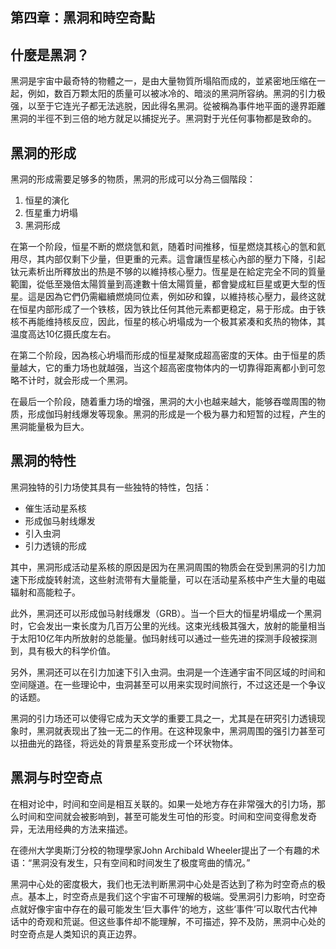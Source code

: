 ## 第四章：黑洞和時空奇點

## 什麼是黑洞？

黑洞是宇宙中最奇特的物體之一，是由大量物質所塌陷而成的，並紧密地压缩在一起，例如，数百万颗太阳的质量可以被冰冷的、暗淡的黑洞所容纳。黑洞的引力极强，以至于它连光子都无法逃脱，因此得名黑洞。從被稱為事件地平面的邊界距離黑洞的半徑不到三倍的地方就足以捕捉光子。黑洞對于光任何事物都是致命的。

## 黑洞的形成

黑洞的形成需要足够多的物质，黑洞的形成可以分為三個階段：

1. 恒星的演化
2. 恆星重力坍塌
3. 黑洞形成

在第一个阶段，恒星不断的燃烧氫和氦，随着时间推移，恒星燃烧其核心的氫和氦用尽，其内部仅剩下少量，但更重的元素。這會讓恆星核心內部的壓力下降，引起钛元素析出所釋放出的热是不够的以維持核心壓力。恆星是在給定完全不同的質量範圍，從低至幾倍太陽質量到高達數十倍太陽質量，都會變成紅巨星或更大型的恆星。這是因為它們仍需繼續燃燒同位素，例如矽和鎳，以維持核心壓力，最终这就在恒星内部形成了一个铁核，因为铁比任何其他元素都更稳定，易于形成。由于铁核不再能维持核反应，因此，恒星的核心坍塌成为一个极其紧凑和炙热的物体，其温度高达10亿摄氏度左右。

在第二个阶段，因為核心坍塌而形成的恒星凝聚成超高密度的天体。由于恒星的质量越大，它的重力场也就越强，当这个超高密度物体内的一切靠得距离都小到可忽略不计时，就会形成一个黑洞。

在最后一个阶段，随着重力场的增强，黑洞的大小也越来越大，能够吞噬周围的物质，形成伽玛射线爆发等现象。黑洞的形成是一个极为暴力和短暂的过程，产生的黑洞能量极为巨大。

## 黑洞的特性

黑洞独特的引力场使其具有一些独特的特性，包括：

- 催生活动星系核
- 形成伽马射线爆发
- 引入虫洞
- 引力透镜的形成

其中，黑洞形成活动星系核的原因是因为在黑洞周围的物质会在受到黑洞的引力加速下形成旋转射流，这些射流带有大量能量，可以在活动星系核中产生大量的电磁辐射和高能粒子。

此外，黑洞还可以形成伽马射线爆发（GRB）。当一个巨大的恒星坍塌成一个黑洞时，它会发出一束长度为几百万公里的光线。这束光线极其强大，放射的能量相当于太阳10亿年内所放射的总能量。伽玛射线可以通过一些先进的探测手段被探测到，具有极大的科学价值。

另外，黑洞还可以在引力加速下引入虫洞。虫洞是一个连通宇宙不同区域的时间和空间隧道。在一些理论中，虫洞甚至可以用来实现时间旅行，不过这还是一个争议的话题。

黑洞的引力场还可以使得它成为天文学的重要工具之一，尤其是在研究引力透镜现象时，黑洞就表现出了独一无二的作用。在这种现象中，黑洞周围的强引力甚至可以扭曲光的路径，将远处的背景星系变形成一个环状物体。

## 黑洞与时空奇点

在相对论中，时间和空间是相互关联的。如果一处地方存在非常强大的引力场，那么时间和空间就会被影响到，甚至可能发生可怕的形变。时间和空间变得愈发奇异，无法用经典的方法来描述。

在德州大学奧斯汀分校的物理學家John Archibald Wheeler提出了一个有趣的术语：“黑洞没有发生，只有空间和时间发生了极度弯曲的情况。”

黑洞中心处的密度极大，我们也无法判断黑洞中心处是否达到了称为时空奇点的极点。基本上，时空奇点是我们这个宇宙不可理解的极端。受黑洞引力影响，时空奇点就好像宇宙中存在的最可能发生‘巨大事件’的地方，这些‘事件’可以取代古代神话中的奇观和荒诞。但这些事件却不能理解，不可描述，猝不及防，黑洞中心处的时空奇点是人类知识的真正边界。